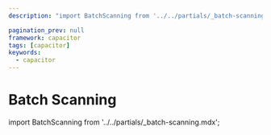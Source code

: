 ```yaml
---
description: "import BatchScanning from '../../partials/_batch-scanning.mdx';                                                                                                "

pagination_prev: null
framework: capacitor
tags: [capacitor]
keywords:
  - capacitor
---
```


# Batch Scanning

import BatchScanning from '../../partials/_batch-scanning.mdx';

<BatchScanning/>